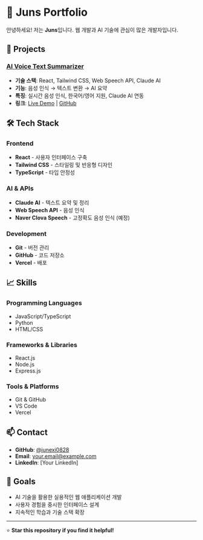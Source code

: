 # 🎯 Juns Portfolio

안녕하세요! 저는 **Juns**입니다.
웹 개발과 AI 기술에 관심이 많은 개발자입니다.

## 🚀 Projects

### [AI Voice Text Summarizer](voice-summarizer/)
- **기술 스택**: React, Tailwind CSS, Web Speech API, Claude AI
- **기능**: 음성 인식 → 텍스트 변환 → AI 요약
- **특징**: 실시간 음성 인식, 한국어/영어 지원, Claude AI 연동
- **링크**: [Live Demo](https://voice-summarizer.vercel.app) | [GitHub](https://github.com/junexi0828/juns/tree/main/voice-summarizer)

## 🛠️ Tech Stack

### Frontend
- **React** - 사용자 인터페이스 구축
- **Tailwind CSS** - 스타일링 및 반응형 디자인
- **TypeScript** - 타입 안정성

### AI & APIs
- **Claude AI** - 텍스트 요약 및 정리
- **Web Speech API** - 음성 인식
- **Naver Clova Speech** - 고정확도 음성 인식 (예정)

### Development
- **Git** - 버전 관리
- **GitHub** - 코드 저장소
- **Vercel** - 배포

## 📈 Skills

### Programming Languages
- JavaScript/TypeScript
- Python
- HTML/CSS

### Frameworks & Libraries
- React.js
- Node.js
- Express.js

### Tools & Platforms
- Git & GitHub
- VS Code
- Vercel

## 📫 Contact

- **GitHub**: [@junexi0828](https://github.com/junexi0828)
- **Email**: your.email@example.com
- **LinkedIn**: [Your LinkedIn]

## 🎯 Goals

- AI 기술을 활용한 실용적인 웹 애플리케이션 개발
- 사용자 경험을 중시한 인터페이스 설계
- 지속적인 학습과 기술 스택 확장

---

⭐ **Star this repository if you find it helpful!**
